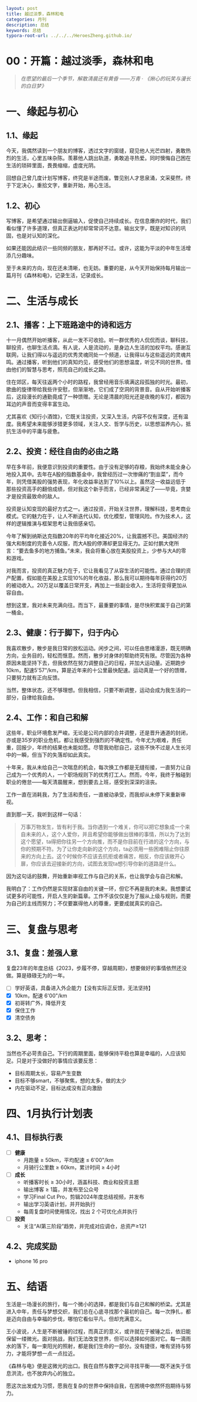 ```yaml
layout: post
title: 越过淡季，森林和电
categories: 月刊
description: 总结
keywords: 总结
typora-root-url: ../../../HeroesZheng.github.io/
```

# 00：开篇：越过淡季，森林和电



> *在愿望的最后一个季节，解散清晨还有黄昏 ——万青 · 《揪心的玩笑与漫长的白日梦》*

# 一、缘起与初心

## 1.1、缘起

今天，我偶然读到一个朋友的博客，透过文字的窗缝，窥见他人光芒四射，勇敢热烈的生活，心里五味杂陈。羡慕他人跳出轨道，勇敢追寻热爱。同时懊悔自己困在生活的琐碎里面，畏畏缩缩，虚度光阴。

回想自己曾几度计划写博客，终究是半途而废。瞥见别人才思泉涌，文采斐然，终于下定决心，重拾文字，重新开始，用心生活。

## 1.2、初心

写博客，是希望通过输出倒逼输入，促使自己持续成长。在信息爆炸的时代，我们看似懂了许多道理，但真正表达时却常常词不达意。输出文字，既是对知识的巩固，也是对认知的深化。

如果还能因此结识一些同频的朋友，那再好不过。或许，这能为平淡的中年生活增添几分趣味。

至于未来的方向，现在还未清晰，也无妨。重要的是，从今天开始保持每月输出一篇月刊《森林和电》，记录生活，记录成长。

# 二、生活与成长

## 2.1、播客：上下班路途中的诗和远方

十一月偶然开始听播客，从此一发不可收拾。听一群优秀的人侃侃而谈，聊科技，聊投资，也聊生活点滴。有人说，人是流动的，是身边人生活的加权平均。感谢互联网，让我们得以与遥远的优秀灵魂同处一个频道，让我得以与这些遥远的灵魂共鸣。通过播客，听到他们的真知灼见，感受他们的思想温度，听见不同的世界。借由他们的智慧与思考，照亮自己的成长之路。

住在郊区，每天往返两个小时的路程，我曾经用音乐填满这段孤独的时光。最初，歌曲的旋律带给我些许安慰，但渐渐地，它们成了空洞的背景音。自从开始听播客后，这段漫长的通勤竟成了一种馈赠。无论是清晨的阳光还是夜晚的车灯，都因为耳边的声音而变得丰富生动。

尤其喜欢《知行小酒馆》，它既关注投资，又深入生活，内容不仅有深度，还有温度。我希望未来能够涉猎更多领域，关注人文、哲学与历史，以思想滋养内心，抵抗生活中的平庸与疲惫。

## 2.2、投资：经往自由的必由之路

早在多年前，我便意识到投资的重要性。由于没有足够的存粮，我始终未能全身心地投入其中。去年在A股的指数基金中，我曾经历过一次惨痛的“割韭菜”，而今年，则凭借美股的强势表现，年化收益率达到了10%以上。虽然这一收益远低于那些投资高手的翻倍成绩，但对我这个新手而言，已经非常满足了——毕竟，贪婪才是投资最致命的敌人。

投资是认知变现的最好方式之一。通过投资，开始关注世界，理解科技，思考商业模式。它的魅力在于，让人不断迭代认知，优化模型，管理风险。作为技术人，这样的逻辑推演与框架思考让我倍感亲切。

今年了解到纳斯达克指数20年的平均年化接近20%，让我震撼不已。美国经济的强大和制度的完善令人叹服，而大A股的停滞却更显得无力。正如付鹏大佬所言：“要去鱼多的地方捕鱼。”未来，我会将重心放在美股投资上，少参与大A的零和游戏。

对我而言，投资的真正魅力在于，它让我看见了从容生活的可能性。通过合理的资产配置，假如能在美股上实现10%的年化收益，那么我可以期待每年获得约20万的被动收入。20万足以覆盖日常开支，再加上一些副业收入，生活将变得更加从容自由。

想到这里，我对未来充满向往。而当下，最重要的事情，是尽快积累属于自己的第一桶金。

## 2.3、健康：行于脚下，归于内心

我喜欢散步，散步是我日常的放松运动。闲步之间，可以任由思绪漫游，既无明确方向，业务目的，轻松而惬意。然而，散步对身体的帮助终究有限。尽管因为各种原因未能坚持下去，但我依然在努力调整自己的日程，并加大运动量。近期跑步10km，配速5'57"/km，算是近年来的十公里最快配速。运动真是一个好的馈赠，只要努力就有正向反馈。

当然，整体状态，还不够理想。但我相信，只要不断调整，运动会成为我生活的一部分，自律给我自由。

## 2.4、工作：和自己和解

这些年，职业环境愈发严峻。无论是公司内部的合并调整，还是晋升通道的封闭，亦或是35岁的职业危机，都让我感受到强烈的不确定性。今年尤为艰难，责任重，回报少，年终的结果也未能如愿。尽管我劝慰自己，这些不快不过是人生长河中的一瞬，但当下的失落却如此真实。

十年来，我从未给自己一次喘息的机会，每次换工作都是无缝衔接，一直努力让自己成为一个优秀的人，一个职场规则下的优秀打工人。然而，今年，我终于触碰到职业的倦怠——每天清晨醒来，想到要去上班，感受到深深的沮丧。

工作一直在消耗我，为了生活和责任，一直被动承受，而我却从未停下来重新审视。

直到那一天，我听到这样一句话：

> 万事万物发生，皆有利于我。当你遇到一个难关，你可以把它想象成一个来自未来的人，这个人爱你，并且希望你能够做出很棒的事情，所以为了达到这个愿望，ta得把你往另一个方向推，而不是你目前在行进的这个方向，与你的预期不符。为了让你走向新的这个方向，ta必须用一些困难阻止你往原来的方向上去。这个时候你不应该去抗拒或者痛苦，相反，你应该敞开心扉，你应该去迎接新的方向，试图去发现ta想引导你新的道路是什么。

因为这句话的鼓舞，开始重新审视工作与自己的关系，也让我学会与自己和解。

我明白了：工作仍然是实现财富自由的关键一环，但它不再是我的未来。我想要试试更多的可能性，开启人生的新篇章。工作不该仅仅是为了服从上级与规则，而要为自己的主线而努力；不仅要赢得他人的尊重，更要成就真实的自己。

# 三、复盘与思考

## 3.1、复盘：差强人意

复盘23年的年度总结《2023，步履不停，穿越周期》，想要做好的事情依然还没做。算是碌碌无为的一年。

- [ ] 学好英语，具备进入外企能力【没有实际正反馈，无法坚持】
- [x] 10km，配速 6'00"/km
- [x] 初哥转广外，降低开支
- [x] 保住工作
- [x] 清空债务

## 3.2、思考：

当然也不必苛责自己。下行的周期里面，能够保持平稳也算是幸福的，人应该知足。只是对于没做好的事情应该要反思：

- 目标周期太长，容易产生变数
- 目标不够smart，不够聚焦，想的太多，做的太少
- 内在驱动不足，目标达成没有正向激励

# 四、1月执行计划表

## 4.1、目标执行表

- [ ] **健康**
  - 月跑量 ≥ 50km，平均配速 ≤ 6'00"/km
  - 月骑行公里数 ≥ 60km，累计时间 ≥ 4小时
- [ ] **成长**
  - 听播客时长 ≥ 30小时，涵盖科技、商业和投资主题
  - 输出博客 ≥ 1篇，并发布至公众号
  - 学习Final Cut Pro，剪辑2024年度总结视频，并发布
  - 输出学习英语计划，并开始执行
  - 每周复盘时间使用情况，找出 2 个可优化点并执行
- [ ] **投资**
  - 关注“AI第三阶段”趋势，并完成对应调仓，总资产≥121

## 4.2、完成奖励

- iphone 16 pro

# 五、结语

生活是一场漫长的旅行，每一个微小的选择，都是我们与自己和解的桥梁。尤其是进入中年，责任与梦想交织，我们总在心底寻找那个最初的自己。每一次挣扎，都是迈向自由与幸福的步伐，哪怕它看似平凡，但却充满意义。

王小波说，人生是不断被锤的过程，而真正的意义，或许就在于被锤之后，依旧能保留一缕微光。面对挑战，我们无法改变世界，但可以选择如何面对它。每一滴雨水的落下，每一束阳光的照射，都是我们生命的一部分。没有捷径，唯有坚持与努力，才能将梦想一点一点拉近。

《森林与电》便是这微光的出口。我在自然与数字之间寻找平衡——既不迷失于信息洪流，也不放弃内心的独立。

愿这次出发成为习惯，愿我在复杂的世界中保持自我，在困境中依然怀抱期待与努力。

